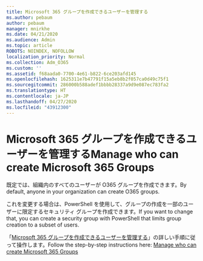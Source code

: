 ```yaml
---
title: Microsoft 365 グループを作成できるユーザーを管理する
ms.author: pebaum
author: pebaum
manager: mnirkhe
ms.date: 04/21/2020
ms.audience: Admin
ms.topic: article
ROBOTS: NOINDEX, NOFOLLOW
localization_priority: Normal
ms.collection: Adm_O365
ms.custom: ''
ms.assetid: f68aada0-7700-4e61-b822-6ce203afd145
ms.openlocfilehash: 1625311e7b47791f15a5eb8b2f057ca0d49c75f1
ms.sourcegitcommit: 286000b588adef1bbbb28337a9d9e087ec783fa2
ms.translationtype: HT
ms.contentlocale: ja-JP
ms.lasthandoff: 04/27/2020
ms.locfileid: "43912300"
---
```

# <a name="manage-who-can-create-microsoft-365-groups"></a><span data-ttu-id="9db4a-102">Microsoft 365 グループを作成できるユーザーを管理する</span><span class="sxs-lookup"><span data-stu-id="9db4a-102">Manage who can create Microsoft 365 Groups</span></span>

<span data-ttu-id="9db4a-103">既定では、組織内のすべてのユーザーが O365 グループを作成できます。</span><span class="sxs-lookup"><span data-stu-id="9db4a-103">By default, anyone in your organization can create O365 groups.</span></span>
  
<span data-ttu-id="9db4a-104">これを変更する場合は、PowerShell を使用して、グループの作成を一部のユーザーに限定するセキュリティ グループを作成できます。</span><span class="sxs-lookup"><span data-stu-id="9db4a-104">If you want to change that, you can create a security group with PowerShell that limits group creation to a subset of users.</span></span>
  
<span data-ttu-id="9db4a-105">「[Microsoft 365 グループを作成できるユーザーを管理する](https://docs.microsoft.com/office365/admin/create-groups/manage-creation-of-groups)」の詳しい手順に従って操作します。</span><span class="sxs-lookup"><span data-stu-id="9db4a-105">Follow the step-by-step instructions here: [Manage who can create Microsoft 365 Groups](https://docs.microsoft.com/office365/admin/create-groups/manage-creation-of-groups)</span></span>
  

